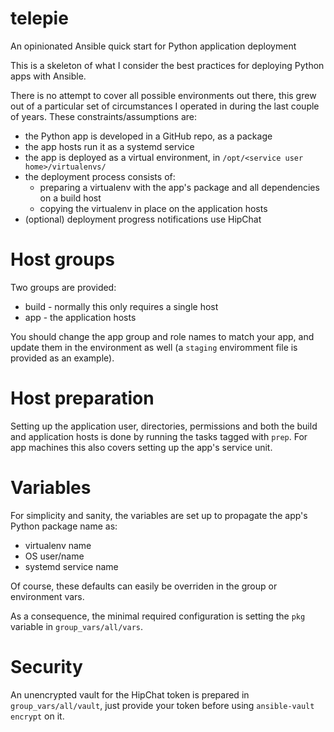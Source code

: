 # telepie

An opinionated Ansible quick start for Python application deployment

This is a skeleton of what I consider the best practices for deploying Python apps with Ansible.

There is no attempt to cover all possible environments out there, this grew out of a particular 
set of circumstances I operated in during the last couple of years. 
These constraints/assumptions are:
- the Python app is developed in a GitHub repo, as a package
- the app hosts run it as a systemd service 
- the app is deployed as a virtual environment, in `/opt/<service user home>/virtualenvs/`
- the deployment process consists of: 
  - preparing a virtualenv with the app's package and all dependencies on a build host
  - copying the virtualenv in place on the application hosts   
- (optional) deployment progress notifications use HipChat

Host groups
===========

Two groups are provided: 
- build - normally this only requires a single host
- app - the application hosts
 
You should change the app group and role names to match your app, and update them in the environment as well 
(a `staging` enviromment file is provided as an example).   

 
Host preparation
================

Setting up the application user, directories, permissions and both the build and application hosts is done 
by running the tasks tagged with `prep`. For app machines this also covers setting up the app's service unit.


Variables
=========

For simplicity and sanity, the variables are set up to propagate the app's Python package name as: 
- virtualenv name
- OS user/name
- systemd service name

Of course, these defaults can easily be overriden in the group or environment vars.

As a consequence, the minimal required configuration is setting the `pkg` variable in `group_vars/all/vars`.

Security
========

An unencrypted vault for the HipChat token is prepared in `group_vars/all/vault`, just provide your token before using 
`ansible-vault encrypt` on it.
